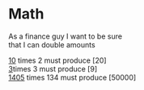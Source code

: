 # Math

As a finance guy I want to be sure  
that I can double amounts

[10](-"#originalAmount") times 2 must produce [20]  
[3](-"#originalAmount")times 3 must produce [9]  
[1405](-"#originalAmount") times 134 must produce [50000]